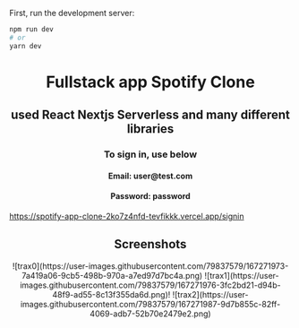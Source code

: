 First, run the development server:

```bash
npm run dev
# or
yarn dev
```
<h1 align="center">Fullstack app Spotify Clone</h1> 
<h2 align="center">used React Nextjs Serverless and many different libraries</h2> 
<div align="center"> <div> <h3>To sign in, use below</h3> </div> <div> <h4>Email: user@test.com</h4> <h4>Password: password</h4> </div> </div>

https://spotify-app-clone-2ko7z4nfd-tevfikkk.vercel.app/signin

<div align="center">
<h2>Screenshots</h2>
  ![trax0](https://user-images.githubusercontent.com/79837579/167271973-7a419a06-9cb5-498b-970a-a7ed97d7bc4a.png)
![trax1](https://user-images.githubusercontent.com/79837579/167271976-3fc2bd21-d94b-48f9-ad55-8c13f355da6d.png)!
![trax2](https://user-images.githubusercontent.com/79837579/167271987-9d7b855c-82ff-4069-adb7-52b70e2479e2.png)

</div>
